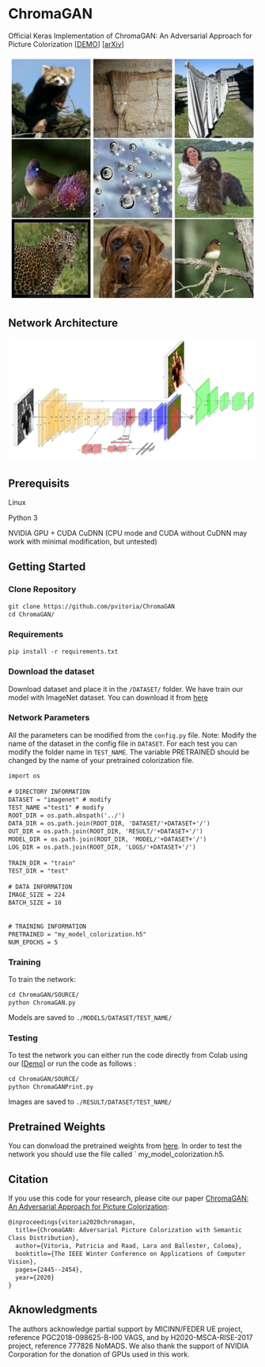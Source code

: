 # ChromaGAN
Official Keras Implementation of ChromaGAN: An Adversarial Approach for Picture Colorization [<a href="DemoChromaGAN_final.ipynb">DEMO</a>] [<a href="https://arxiv.org/pdf/1907.09837.pdf">arXiv</a>]


<p align="center">
  <img width="600" src="Figures/Results.png?raw=true">
</p>


## Network Architecture
[<img width="900" src="Figures/ColorizationModel.png?raw=true">](Figures/ColorizationModel.png?raw=true)



## Prerequisits 
Linux 

Python 3

NVIDIA GPU + CUDA CuDNN (CPU mode and CUDA without CuDNN may work with minimal modification, but untested)

## Getting Started


### Clone Repository
```
git clone https://github.com/pvitoria/ChromaGAN
cd ChromaGAN/
```

### Requirements
```
pip install -r requirements.txt
```

### Download the dataset
Download dataset and place it in the `/DATASET/` folder.
We have train our model with ImageNet dataset.
You can download it from <a href="http://image-net.org/download"> here </a> 


### Network Parameters
All the parameters can be modified from the `config.py` file. 
Note: Modify the name of the dataset in the config file in `DATASET`. For each test you can modify the folder name in `TEST_NAME`. The variable PRETRAINED should be changed by the name of your pretrained colorization file.
```
import os

# DIRECTORY INFORMATION
DATASET = "imagenet" # modify
TEST_NAME ="test1" # modify
ROOT_DIR = os.path.abspath('../')
DATA_DIR = os.path.join(ROOT_DIR, 'DATASET/'+DATASET+'/')
OUT_DIR = os.path.join(ROOT_DIR, 'RESULT/'+DATASET+'/')
MODEL_DIR = os.path.join(ROOT_DIR, 'MODEL/'+DATASET+'/')
LOG_DIR = os.path.join(ROOT_DIR, 'LOGS/'+DATASET+'/')

TRAIN_DIR = "train"
TEST_DIR = "test"

# DATA INFORMATION
IMAGE_SIZE = 224
BATCH_SIZE = 10


# TRAINING INFORMATION
PRETRAINED = "my_model_colorization.h5" 
NUM_EPOCHS = 5
  ```

### Training
To train the network:
```
cd ChromaGAN/SOURCE/
python ChromaGAN.py
  ```
Models are saved to `./MODELS/DATASET/TEST_NAME/` 



  ### Testing
To test the network you can either run the code directly from Colab using our  [<a href="DemoChromaGAN_final.ipynb">Demo</a>] or run the code as follows :
```
cd ChromaGAN/SOURCE/
python ChromaGANPrint.py
```
Images are saved to `./RESULT/DATASET/TEST_NAME/` 

## Pretrained Weights

You can donwload the pretrained weights from <a href="https://drive.google.com/drive/folders/12s4rbLmnjW4e8MmESbfRStGbrjOrahlW?usp=sharing">here</a>.
In order to test the network you should use the file called ` my_model_colorization.h5. 
    
## Citation
If you use this code for your research, please cite our paper <a href="https://arxiv.org/pdf/1907.09837.pdf"> ChromaGAN: An Adversarial Approach for Picture Colorization</a>:

```
@inproceedings{vitoria2020chromagan,
  title={ChromaGAN: Adversarial Picture Colorization with Semantic Class Distribution},
  author={Vitoria, Patricia and Raad, Lara and Ballester, Coloma},
  booktitle={The IEEE Winter Conference on Applications of Computer Vision},
  pages={2445--2454},
  year={2020}
}
```
## Aknowledgments 

The authors acknowledge partial support by MICINN/FEDER UE project, reference PGC2018-098625-B-I00 VAGS, and by H2020-MSCA-RISE-2017 project, reference 777826 NoMADS. We also thank the support of NVIDIA Corporation for the donation of GPUs used in this work.
